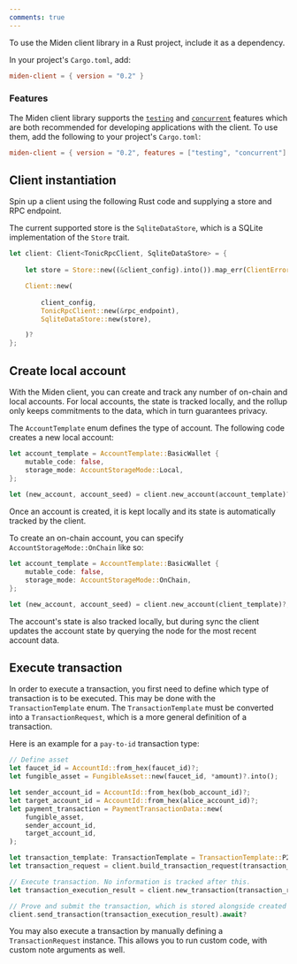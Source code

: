 ```yaml
---
comments: true
---
```


To use the Miden client library in a Rust project, include it as a dependency. 

In your project's `Cargo.toml`, add:

```toml
miden-client = { version = "0.2" }
```

### Features

The Miden client library supports the [`testing`](https://github.com/0xPolygonMiden/miden-client/blob/main/docs/install-and-run.md#testing-feature) and [`concurrent`](https://github.com/0xPolygonMiden/miden-client/blob/main/docs/install-and-run.md#concurrent-feature) features which are both recommended for developing applications with the client. To use them, add the following to your project's `Cargo.toml`:

```toml
miden-client = { version = "0.2", features = ["testing", "concurrent"] }
```

## Client instantiation

Spin up a client using the following Rust code and supplying a store and RPC endpoint. 

The current supported store is the `SqliteDataStore`, which is a SQLite implementation of the `Store` trait.

```rust
let client: Client<TonicRpcClient, SqliteDataStore> = {
    
    let store = Store::new((&client_config).into()).map_err(ClientError::StoreError)?;

    Client::new(
        
        client_config,
        TonicRpcClient::new(&rpc_endpoint),
        SqliteDataStore::new(store),

    )?
};
```

## Create local account

With the Miden client, you can create and track any number of on-chain and local accounts. For local accounts, the state is tracked locally, and the rollup only keeps commitments to the data, which in turn guarantees privacy.

The `AccountTemplate` enum defines the type of account. The following code creates a new local account:

```rust
let account_template = AccountTemplate::BasicWallet {
    mutable_code: false,
    storage_mode: AccountStorageMode::Local,
};
    
let (new_account, account_seed) = client.new_account(account_template)?;
```
Once an account is created, it is kept locally and its state is automatically tracked by the client.

To create an on-chain account, you can specify `AccountStorageMode::OnChain` like so:

```Rust
let account_template = AccountTemplate::BasicWallet {
    mutable_code: false,
    storage_mode: AccountStorageMode::OnChain,
};

let (new_account, account_seed) = client.new_account(client_template)?;
```

The account's state is also tracked locally, but during sync the client updates the account state by querying the node for the most recent account data.

## Execute transaction

In order to execute a transaction, you first need to define which type of transaction is to be executed. This may be done with the `TransactionTemplate` enum. The `TransactionTemplate` must be converted into a `TransactionRequest`, which is a more general definition of a transaction.

Here is an example for a `pay-to-id` transaction type:

```rust
// Define asset
let faucet_id = AccountId::from_hex(faucet_id)?;
let fungible_asset = FungibleAsset::new(faucet_id, *amount)?.into();

let sender_account_id = AccountId::from_hex(bob_account_id)?;
let target_account_id = AccountId::from_hex(alice_account_id)?;
let payment_transaction = PaymentTransactionData::new(
    fungible_asset,
    sender_account_id,
    target_account_id,
);

let transaction_template: TransactionTemplate = TransactionTemplate::P2ID(payment_transaction);
let transaction_request = client.build_transaction_request(transaction_template).unwrap();

// Execute transaction. No information is tracked after this.
let transaction_execution_result = client.new_transaction(transaction_request.clone())?;

// Prove and submit the transaction, which is stored alongside created notes (if any)
client.send_transaction(transaction_execution_result).await?
```

You may also execute a transaction by manually defining a `TransactionRequest` instance. This allows you to run custom code, with custom note arguments as well.
